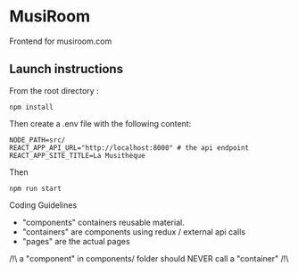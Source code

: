 # MusiRoom

Frontend for musiroom.com

## Launch instructions

From the root directory :

	npm install

Then create a .env file with the following content: 

	NODE_PATH=src/
	REACT_APP_API_URL="http://localhost:8000" # the api endpoint
	REACT_APP_SITE_TITLE=La Musithèque
	
Then 

	npm run start
	
	
Coding Guidelines

* "components" containers reusable material.
* "containers" are components using redux / external api calls 
* "pages" are the actual pages

/!\ a "component" in components/ folder should NEVER call a "container" /!\
